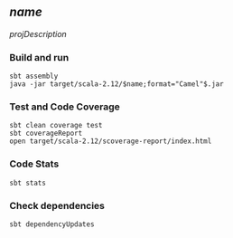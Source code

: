 $name$
---

$projDescription$

### Build and run

```console
sbt assembly
java -jar target/scala-2.12/$name;format="Camel"$.jar
```

### Test and Code Coverage

```console
sbt clean coverage test
sbt coverageReport
open target/scala-2.12/scoverage-report/index.html
```

### Code Stats

```console
sbt stats
```
### Check dependencies

```console
sbt dependencyUpdates
```
